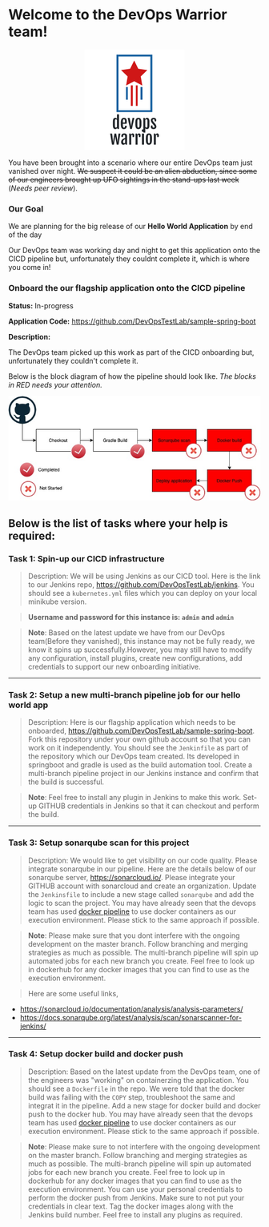 # Welcome to the DevOps Warrior team!

<p align="center">
<img src="files/logo/logo.png">
</p>

You have been brought into a scenario where our entire DevOps team just vanished over night. ~~We suspect it could be an alien abduction, since some of our engineers brought up UFO sightings in the stand-ups last week~~ (_Needs peer review_).

### Our Goal

We are planning for the big release of our **Hello World Application** by end of the day

Our DevOps team was working day and night to get this application onto the CICD pipeline but, unfortunately they couldnt complete it, which is where you come in!


### Onboard the our flagship application onto the CICD pipeline

**Status:** In-progress

**Application Code:** https://github.com/DevOpsTestLab/sample-spring-boot

**Description:** 

The DevOps team picked up this work as part of the CICD onboarding but, unfortunately they couldn't complete it.

Below is the block diagram of how the pipeline should look like. _The blocks in RED needs your attention._


<p align="center">
<img src="files/Flow.jpg">
</p>


## Below is the list of tasks where your help is required:

### Task 1: Spin-up our CICD infrastructure

> Description: We will be using Jenkins as our CICD tool. Here is the link to our Jenkins repo, https://github.com/DevOpsTestLab/jenkins. 
You should see a `kubernetes.yml` files which you can deploy on your local minikube version.

> **Username and password for this instance is: `admin` and `admin`**

> **Note**: Based on the latest update we have from our DevOps team(Before they vanished), this instance may not be fully ready, we know it spins up successfully.However, you may still have to modify any configuration, install plugins, create new configurations, add credentials to support our new onboarding initiative.

***

### Task 2: Setup a new multi-branch pipeline job for our hello world app

> Description: Here is our flagship application which needs to be onboarded, https://github.com/DevOpsTestLab/sample-spring-boot. Fork this repository under your own github account so that you can work on it independently. You should see the `Jenkinfile` as part of the repository which our DevOps team created. Its developed in springboot and gradle is used as the build automation tool. Create a multi-branch pipeline project in our Jenkins instance and confirm that the build is successful.

> **Note**: Feel free to install any plugin in Jenkins to make this work. Set-up GITHUB credentials in Jenkins so that it can checkout and perform the build.

***

### Task 3: Setup sonarqube scan for this project

> Description: We would like to get visibility on our code quality. Please integrate sonarqube in our pipeline. Here are the details below of our sonarqube server, https://sonarcloud.io/. Please integrate your GITHUB account with sonarcloud and create an organization. Update the `Jenkinsfile` to include a new stage called `sonarqube` and add the logic to scan the project. You may have already seen that the devops team has used [docker pipeline](https://www.jenkins.io/doc/book/pipeline/docker/) to use docker containers as our execution environment. Please stick to the same approach if possible.

> **Note**: Please make sure that you dont interfere with the ongoing development on the master branch. Follow branching and merging strategies as much as possible. The multi-branch pipeline will spin up automated jobs for each new branch you create. Feel free to look up in dockerhub for any docker images that you can find to use as the execution environment.

> Here are some useful links, 
- https://sonarcloud.io/documentation/analysis/analysis-parameters/
- https://docs.sonarqube.org/latest/analysis/scan/sonarscanner-for-jenkins/

***

### Task 4: Setup docker build and docker push

> Description: Based on the latest update from the DevOps team, one of the engineers was "working" on containerzing the application. You should see a `Dockerfile` in the repo. We were told that the docker build was failing with the `COPY` step, troubleshoot the same and integrat it in the pipeline. Add a new stage for docker build and docker push to the docker hub. You may have already seen that the devops team has used [docker pipeline](https://www.jenkins.io/doc/book/pipeline/docker/) to use docker containers as our execution environment. Please stick to the same approach if possible.

> **Note**: Please make sure to not interfere with the ongoing development on the master branch. Follow branching and merging strategies as much as possible. The multi-branch pipeline will spin up automated jobs for each new branch you create. Feel free to look up in dockerhub for any docker images that you can find to use as the execution environment. You can use your personal credentials to perform the docker push from Jenkins. Make sure to not put your credentials in clear text. Tag the docker images along with the Jenkins build number. Feel free to install any plugins as required.

